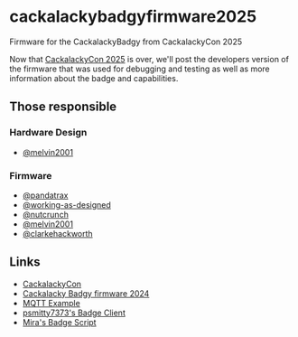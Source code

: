 # cackalackybadgyfirmware2025
Firmware for the CackalackyBadgy from CackalackyCon 2025

Now that [CackalackyCon 2025](https://cackalackycon.org/index.html) is over, we'll post the developers version of the firmware that was used for debugging and testing as well as more information about the badge and capabilities.

## Those responsible
### Hardware Design
* [@melvin2001](https://github.com/melvin2001)
### Firmware
* [@pandatrax](https://github.com/pandatrax)
* [@working-as-designed](https://github.com/working-as-designed)
* [@nutcrunch](https://github.com/persinac)
* [@melvin2001](https://github.com/melvin2001)
* [@clarkehackworth](https://github.com/clarkehackworth)

## Links
* [CackalackyCon](https://cackalackycon.org/index.html)
* [Cackalacky Badgy firmware 2024](https://github.com/lockfale/cackalackybadgyfirmware2024)
* [MQTT Example](https://github.com/lockfale/mqtt-example)
* [psmitty7373's Badge Client](https://github.com/psmitty7373/badge_client)
* [Mira's Badge Script](https://gist.github.com/ArgentumCation/bf65f4cf39e4c94eed7aa3b27dd20bce)

